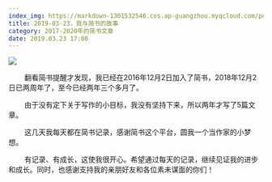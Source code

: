 ```yaml
---
index_img: https://markdown-1301532546.cos.ap-guangzhou.myqcloud.com/peipei_blog/20210921143946.jpeg
title: 2019-03-23，我与简书的故事
category: 2017-2020年的简书文章
date: 2019.03.23 17:00
---
```


![](https://markdown-1301532546.cos.ap-guangzhou.myqcloud.com/peipei_blog/20210921143946.jpeg)  



        翻看简书提醒才发现，我已经在2016年12月2日加入了简书，2018年12月2日已两周年了，至今已经两年三个多月了。  

        由于没有定下关于写作的小目标，我没有坚持下来，所以两年才写了5篇文章。  

        这几天我每天都在简书记录，感谢简书这个平台，圆我一个当作家的小梦想。

        有记录、有成长，这使我很开心。希望通过每天的记录，继续见证我的进步和成长。同时，也感谢支持我的亲朋好友和各位素未谋面的你们！